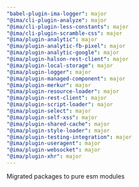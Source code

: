 ```yaml
---
"babel-plugin-ima-logger": major
"@ima/cli-plugin-analyze": major
"@ima/cli-plugin-less-constants": major
"@ima/cli-plugin-scramble-css": major
"@ima/plugin-analytic": major
"@ima/plugin-analytic-fb-pixel": major
"@ima/plugin-analytic-google": major
"@ima/plugin-halson-rest-client": major
"@ima/plugin-local-storage": major
"@ima/plugin-logger": major
"@ima/plugin-managed-component": major
"@ima/plugin-merkur": major
"@ima/plugin-resource-loader": major
"@ima/plugin-rest-client": major
"@ima/plugin-script-loader": major
"@ima/plugin-select": major
"@ima/plugin-self-xss": major
"@ima/plugin-shared-cache": major
"@ima/plugin-style-loader": major
"@ima/plugin-testing-integration": major
"@ima/plugin-useragent": major
"@ima/plugin-websocket": major
"@ima/plugin-xhr": major
---
```


Migrated packages to pure esm modules

